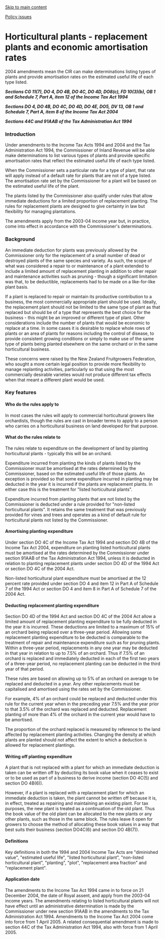 [Skip to main content](#main-content-tt)

[Policy issues](/new-legislation/act-articles/taxation-venture-capital-and-miscellaneous-provisions-act-2004-taxation-annual-rates-of-income-tax-a/policy-issues "Policy issues")

Horticultural plants - replacement plants and economic amortisation rates
=========================================================================

2004 amendments mean the CIR can make determinations listing types of plants and provide amortisation rates on the estimated useful life of each type listed.

**_Sections CG 11(7), DO 4, DO 4B, DO 4C, DO 4D, DO8(c), FD 10(3)(b), OB 1 and Schedule 7, Part A, item 12 of the Income Tax Act 1994_**

**_Sections DO 4, DO 4B, DO 4C, DO 4D, DO 4E, DO5,_** **_DV 13, OB 1 and Schedule 7, Part A, item 8 of the Income Tax Act 2004_**

**_Sections 44C and 91AAB of the Tax Administration Act_** **_1994_**

### Introduction

Under amendments to the Income Tax Acts 1994 and 2004 and the Tax Administration Act 1994, the Commissioner of Inland Revenue will be able make determinations to list various types of plants and provide specific amortisation rates that reflect the estimated useful life of each type listed.

When the Commissioner sets a particular rate for a type of plant, that rate will apply instead of a default rate for plants that are not of a type listed. The amortisation rate set by the Commissioner for a plant will be based on the estimated useful life of the plant.

The plants listed by the Commissioner also qualify under rules that allow immediate deductions for a limited proportion of replacement planting. The rules for replacement plants are designed to give certainty in law but flexibility for managing plantations.

The amendments apply from the 2003-04 income year but, in practice, come into effect in accordance with the Commissioner's determinations.

### Background

An immediate deduction for plants was previously allowed by the Commissioner only for the replacement of a small number of dead or destroyed plants of the same species and variety. As such, the scope of what was considered a repair to or maintenance of a plant extended to include a limited amount of replacement planting in addition to other repair and maintenance activities such as pruning - though a significant limitation was that, to be deductible, replacements had to be made on a like-for-like plant basis.

If a plant is replaced to repair or maintain its productive contribution to a business, the most commercially appropriate plant should be used. Ideally, the replacement plant should not be limited to the same type of plant as that replaced but should be of a type that represents the best choice for the business - this might be an improved or different type of plant. Other considerations include the number of plants that would be economic to replace at a time. In some cases it is desirable to replace whole rows of plants or an area of plants for reasons including the control of disease, to provide consistent growing conditions or simply to make use of the same type of plants being planted elsewhere on the same orchard or in the same horticultural business.

These concerns were raised by the New Zealand Fruitgrowers Federation, who sought a more certain legal position to provide more flexibility to manage replanting activities, particularly so that using the most commercially desirable varieties would not produce different tax effects when that meant a different plant would be used.

### Key features

#### Who do the rules apply to

In most cases the rules will apply to commercial horticultural growers like orchardists, though the rules are cast in broader terms to apply to a person who carries on a horticultural business on land developed for that purpose.

#### What do the rules relate to

The rules relate to expenditure on the development of land by planting horticultural plants - typically this will be an orchard.

Expenditure incurred from planting the kinds of plants listed by the Commissioner must be amortised at the rates determined by the Commissioner, based on the estimated useful life of those plants. An exception is provided so that some expenditure incurred in planting may be deducted in the year it is incurred if the plants are replacement plants. In either case this is the treatment for "listed horticultural plants".

Expenditure incurred from planting plants that are not listed by the Commissioner is deducted under a rule provided for "non-listed horticultural plants". It retains the same treatment that was previously provided for vines and trees and operates as a kind of default rule for horticultural plants not listed by the Commissioner.

#### Amortising planting expenditure

Under section DO 4C of the Income Tax Act 1994 and section DO 4B of the Income Tax Act 2004, expenditure on planting listed horticultural plants must be amortised at the rates determined by the Commissioner under section 91AAB of the Tax Administration Act 1994, unless it is deducted in relation to planting replacement plants under section DO 4D of the 1994 Act or section DO 4C of the 2004 Act.

Non-listed horticultural plant expenditure must be amortised at the 12 percent rate provided under section DO 4 and item 12 in Part A of Schedule 7 of the 1994 Act or section DO 4 and item 8 in Part A of Schedule 7 of the 2004 Act.

#### Deducting replacement planting expenditure

Section DO 4D of the 1994 Act and section DO 4C of the 2004 Act allow a limited amount of replacement planting expenditure to be fully deducted in the year it is incurred. These deductions are limited to a maximum of 15% of an orchard being replaced over a three-year period. Allowing some replacement planting expenditure to be deducted is comparable to the treatment of repair and maintenance expenditure such as for pruning plants. Within a three-year period, replacements in any one year may be deducted in that year in relation to up to 7.5% of an orchard. Thus if 7.5% of an orchard is replaced and immediately deducted in each of the first two years of a three-year period, no replacement planting can be deducted in the third year of that period.

These rules are based on allowing up to 5% of an orchard on average to be replaced and deducted in a year. Any other replacements must be capitalised and amortised using the rates set by the Commissioner.

For example, 4% of an orchard could be replaced and deducted under this rule for the current year when in the preceding year 7.5% and the year prior to that 3.5% of the orchard was replaced and deducted. Replacement planting of more than 4% of the orchard in the current year would have to be amortised.

The proportion of the orchard replaced is measured by reference to the land affected by replacement planting activities. Changing the density at which plants are planted should not affect the extent to which a deduction is allowed for replacement plantings.

#### Writing off planting expenditure

A plant that is not replaced with a plant for which an immediate deduction is taken can be written off by deducting its book value when it ceases to exist or to be used as part of a business to derive income (section DO 4C(5) and section DO 4B(6)).

However, if a plant is replaced with a replacement plant for which an immediate deduction is taken, the plant cannot be written off because it is, in effect, treated as repairing and maintaining an existing plant. For tax purposes, the new plant is treated as a continuation of the old plant. Thus the book value of the old plant can be allocated to the new plants or any other plants, such as those in the same block. The rules leave it open for growers to choose the method of allocating these book values in a way that best suits their business (section DO4C(6) and section DO 4B(7)).

#### Definitions

Key definitions in both the 1994 and 2004 Income Tax Acts are "diminished value", "estimated useful life", "listed horticultural plant", "non-listed horticultural plant", "planting", "plot", "replacement area fraction" and "replacement plant".

#### Application date

The amendments to the Income Tax Act 1994 came in to force on 21 December 2004, the date of Royal assent, and apply from the 2003-04 income years. The amendments relating to listed horticultural plants will not have effect until an administrative determination is made by the Commissioner under new section 91AAB in the amendments to the Tax Administration Act 1994. Amendments to the Income Tax Act 2004 come into force from 1 April 2005. A related consequential amendment is made to section 44C of the Tax Administration Act 1994, also with force from 1 April 2005.